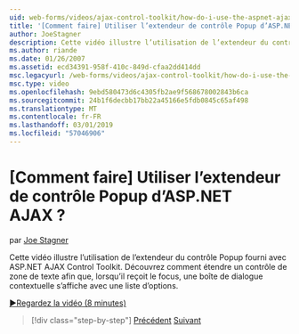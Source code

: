 ```yaml
---
uid: web-forms/videos/ajax-control-toolkit/how-do-i-use-the-aspnet-ajax-popup-control-extender
title: '[Comment faire] Utiliser l’extendeur de contrôle Popup d’ASP.NET AJAX ? | Microsoft Docs'
author: JoeStagner
description: Cette vidéo illustre l’utilisation de l’extendeur du contrôle Popup fourni avec ASP.NET AJAX Control Toolkit. Découvrez comment étendre un contrôle de zone de texte afin que...
ms.author: riande
ms.date: 01/26/2007
ms.assetid: ecd34391-958f-410c-849d-cfaa2dd414dd
msc.legacyurl: /web-forms/videos/ajax-control-toolkit/how-do-i-use-the-aspnet-ajax-popup-control-extender
msc.type: video
ms.openlocfilehash: 9ebd580473d6c4305fb2ae9f568678002843b6ca
ms.sourcegitcommit: 24b1f6decbb17bb22a45166e5fdb0845c65af498
ms.translationtype: MT
ms.contentlocale: fr-FR
ms.lasthandoff: 03/01/2019
ms.locfileid: "57046906"
---
```

<a name="how-do-i-use-the-aspnet-ajax-popup-control-extender"></a>[Comment faire] Utiliser l’extendeur de contrôle Popup d’ASP.NET AJAX ?
====================
par [Joe Stagner](https://github.com/JoeStagner)

Cette vidéo illustre l’utilisation de l’extendeur du contrôle Popup fourni avec ASP.NET AJAX Control Toolkit. Découvrez comment étendre un contrôle de zone de texte afin que, lorsqu’il reçoit le focus, une boîte de dialogue contextuelle s’affiche avec une liste d’options.

[&#9654;Regardez la vidéo (8 minutes)](https://channel9.msdn.com/Blogs/ASP-NET-Site-Videos/how-do-i-use-the-aspnet-ajax-popup-control-extender)

> [!div class="step-by-step"]
> [Précédent](how-do-i-use-the-aspnet-ajax-textboxwatermark-control-extender.md)
> [Suivant](how-do-i-use-the-aspnet-ajax-modalpopup-extender-control.md)
